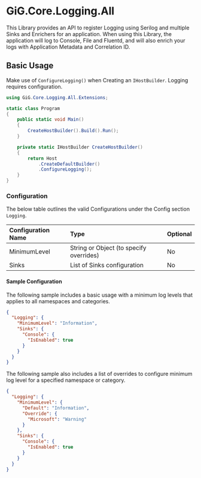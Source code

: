 ﻿# GiG.Core.Logging.All

This Library provides an API to register Logging using Serilog and multiple Sinks and Enrichers for an application. When using this Library, the application will log to Console, File and Fluentd, and will also enrich your logs with Application Metadata and Correlation ID.

## Basic Usage

Make use of `ConfigureLogging()` when Creating an `IHostBuilder`. Logging requires configuration.

```csharp
using GiG.Core.Logging.All.Extensions;

static class Program
{
    public static void Main()
    {
        CreateHostBuilder().Build().Run();
    }

    private static IHostBuilder CreateHostBuilder()
    {
        return Host
            .CreateDefaultBuilder()
            .ConfigureLogging();
    }
}
```

### Configuration

The below table outlines the valid Configurations under the Config section `Logging`.

| Configuration Name | Type                                    | Optional |
|:-------------------|:----------------------------------------|:---------|
| MinimumLevel       | String or Object (to specify overrides) | No       |
| Sinks              | List of Sinks configuration             | No       |

#### Sample Configuration

The following sample includes a basic usage with a minimum log levels that applies to all namespaces and categories.


```json
{
  "Logging": {
    "MinimumLevel": "Information",
    "Sinks": {
      "Console": {
        "IsEnabled": true
      }
    }
  }
}
```

The following sample also includes a list of overrides to configure minimum log level for a specified namespace or category.

```json
{
  "Logging": {
    "MinimumLevel": {
      "Default": "Information",
      "Override": {
        "Microsoft": "Warning"
      }
    },
    "Sinks": {
      "Console": {
        "IsEnabled": true
      }
    }
  }
}
```